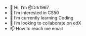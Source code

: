 - 👋 Hi, I’m @Drk1967
- 👀 I’m interested in CS50
- 🌱 I’m currently learning Coding
- 💞️ I’m looking to collaborate on edX
- 📫 How to reach me email

<!---
Drk1967/Drk1967 is a ✨ special ✨ repository because its `README.md` (this file) appears on your GitHub profile.
You can click the Preview link to take a look at your changes.
--->
